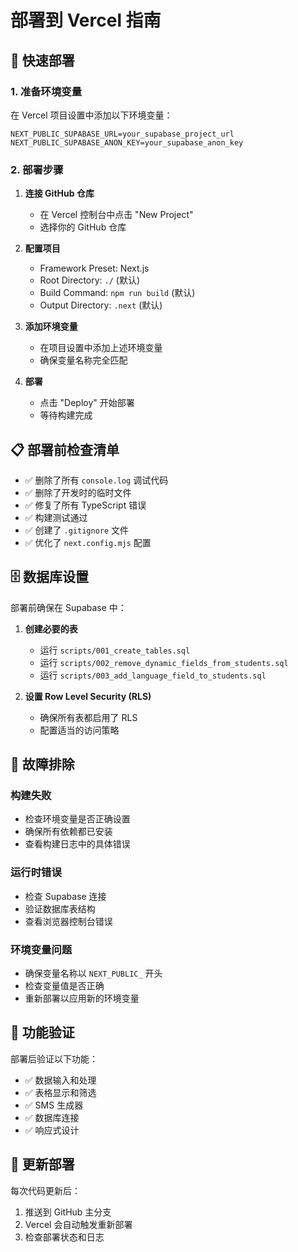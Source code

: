 # 部署到 Vercel 指南

## 🚀 快速部署

### 1. 准备环境变量

在 Vercel 项目设置中添加以下环境变量：

```
NEXT_PUBLIC_SUPABASE_URL=your_supabase_project_url
NEXT_PUBLIC_SUPABASE_ANON_KEY=your_supabase_anon_key
```

### 2. 部署步骤

1. **连接 GitHub 仓库**
   - 在 Vercel 控制台中点击 "New Project"
   - 选择你的 GitHub 仓库

2. **配置项目**
   - Framework Preset: Next.js
   - Root Directory: `./` (默认)
   - Build Command: `npm run build` (默认)
   - Output Directory: `.next` (默认)

3. **添加环境变量**
   - 在项目设置中添加上述环境变量
   - 确保变量名称完全匹配

4. **部署**
   - 点击 "Deploy" 开始部署
   - 等待构建完成

## 📋 部署前检查清单

- ✅ 删除了所有 `console.log` 调试代码
- ✅ 删除了开发时的临时文件
- ✅ 修复了所有 TypeScript 错误
- ✅ 构建测试通过
- ✅ 创建了 `.gitignore` 文件
- ✅ 优化了 `next.config.mjs` 配置

## 🗄️ 数据库设置

部署前确保在 Supabase 中：

1. **创建必要的表**
   - 运行 `scripts/001_create_tables.sql`
   - 运行 `scripts/002_remove_dynamic_fields_from_students.sql`
   - 运行 `scripts/003_add_language_field_to_students.sql`

2. **设置 Row Level Security (RLS)**
   - 确保所有表都启用了 RLS
   - 配置适当的访问策略

## 🔧 故障排除

### 构建失败
- 检查环境变量是否正确设置
- 确保所有依赖都已安装
- 查看构建日志中的具体错误

### 运行时错误
- 检查 Supabase 连接
- 验证数据库表结构
- 查看浏览器控制台错误

### 环境变量问题
- 确保变量名称以 `NEXT_PUBLIC_` 开头
- 检查变量值是否正确
- 重新部署以应用新的环境变量

## 📱 功能验证

部署后验证以下功能：

- ✅ 数据输入和处理
- ✅ 表格显示和筛选
- ✅ SMS 生成器
- ✅ 数据库连接
- ✅ 响应式设计

## 🔄 更新部署

每次代码更新后：
1. 推送到 GitHub 主分支
2. Vercel 会自动触发重新部署
3. 检查部署状态和日志
